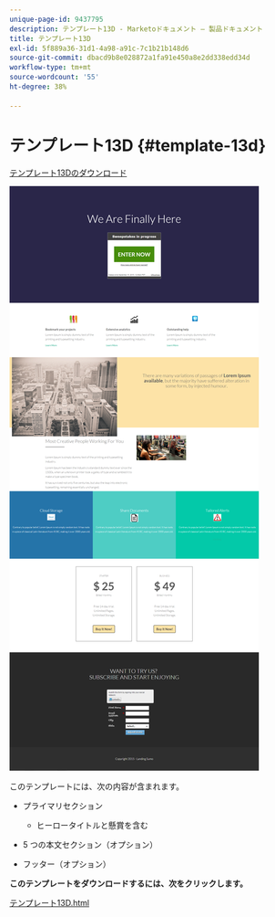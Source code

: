 ```yaml
---
unique-page-id: 9437795
description: テンプレート13D - Marketoドキュメント — 製品ドキュメント
title: テンプレート13D
exl-id: 5f889a36-31d1-4a98-a91c-7c1b21b148d6
source-git-commit: dbacd9b8e028872a1fa91e450a8e2dd338edd34d
workflow-type: tm+mt
source-wordcount: '55'
ht-degree: 38%

---
```


# テンプレート13D {#template-13d}

[テンプレート13Dのダウンロード](https://experienceleague.adobe.com/landing/marketo/lp-templates/template-13d.html)

![](assets/image2015-8-11-14-3a17-3a5.png)

このテンプレートには、次の内容が含まれます。

* プライマリセクション

   * ヒーロータイトルと懸賞を含む

* 5 つの本文セクション（オプション）
* フッター（オプション）

**このテンプレートをダウンロードするには、次をクリックします。**

[テンプレート13D.html](https://experienceleague.adobe.com/landing/marketo/lp-templates/template-13d.html)

